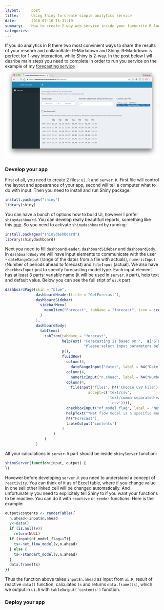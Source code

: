 ```yaml
---
layout:     post
title:      Using Shiny to create simple analytics service
date:       2016-07-16 15:31:19
summary:    How to create 2-way web service inside your favourite R language
categories: 
---
```



If you do analytics in R there two most convinient ways to share the results of your researh and collaboRate: R-Markdown and Shiny.
R-Markdown is perfect for 1-way interaction, while Shiny is 2-way. In the post below I wll desribe main steps you need to complete in order to run you service on the example of my [forecasting service](http://alexakimenko.shinyapps.io/GetForecast)
![GetForecast](https://raw.githubusercontent.com/alexakimenko/alexakimenko.github.io/master/images/GetForecast2.png)

### Develop your app

First of all, you need to create 2 files: `ui.R` and `server.R`. First file will control the layout and appearance of your app, second will tell a computer what to do with input. Then you need to install and run Shiny package:

```R
install.packages("shiny")
library(shiny)
```

You can have a bunch of options how to build UI, however I prefer `shinydashboard`. You can develop really beautifull reports, something like this [one](https://gallery.shinyapps.io/087-crandash/). So you need to activate `shinydashboard` by running:

```R
install.packages("shinydashboard")
library(shinydashboard)
```

Next you need to fill `dashboardHeader`, `dashboardSidebar` and `dashboardBody`. In `dashboardBody` we will have input elements to communicate with the user - `dateRangeInput` (range of the dates from a file with actuals), `numericInput` (Number of periods ahead to forecast) and `fileInput` (actual). We also have `checkboxInput`  just to specify forecasting model type. Each input element has at least 3 parts: variable name (it will be used in `server.R` part), help text and default value. Below you can see the full sript of `ui.R` part

```R
dashboardPage(skin = "blue",
              dashboardHeader(title = "GetForecast"),
              dashboardSidebar(
                sidebarMenu(
                  menuItem("Forecast", tabName = "forecast", icon = icon("calculator"))
                )  
              ),
              dashboardBody(
                tabItems(
                  tabItem(tabName = "forecast",
                          helpText( "Forecasting is based on ",  a("STL decomposition",     href="https://www.otexts.org/fpp/6/5",target="_blank"),br(),
                                    "Please select input parameters below and upload your data"),
                          p(),
                          fluidRow(
                            column(4,
                              dateRangeInput("dates", label = h4("Date range"))),
                            column(4,
                              numericInput("n.ahead", label = h4("Number of periods ahead to forecast"), value = 6)),
                            column(4,
                              fileInput('file1', h4('Choose CSV File'),
                                      accept=c('text/csv', 
                                               'text/comma-separated-values,text/plain', 
                                               '.csv')))),
                            checkboxInput("nf_model_flag", label = "Net flow model*", value = F),
                            helpText("*Net flow model is a specific model, which is suitable for delinquency forecasting and works on product level only."),
                            h4("Forecast"),
                            tableOutput('contents')
                          )
                      )
                  )
              )
```

All your calculations in `server.R` part should be inside `shinyServer` function:

```R
shinyServer(function(input, output) {
})
```
Hovewer before developing `server.R` you need to understand a concept of `reactivity`. You can think of it as of Excel table, where if you change value in one sell other linked cell will be changed automatically. And unfortunatelly you need to explicitely tell Shiny to if you want your functions to be reactive. You can do it with `reactive` or `render` functions. Here is the example:

```R
output$contents <- renderTable({
  n.ahead<-input$n.ahead
  v<-data()
  if (is.null(v))
    return(NULL)
  if (input$nf_model_flag==T){
    ts<-net_flow_model(v,n.ahead)
  } else {
    ts<-standart_model(v,n.ahead)
  }
  data.frame(ts)
})
```
Thus the function above takes `input$n.ahead` as input from `ui.R`, result of reactive `data()` function, calculates `ts` and returns `data.frame(ts)`, which we output in `ui.R` with `tableOutput('contents')` function.


### Deploy your app

